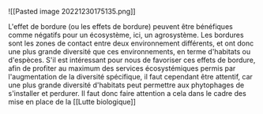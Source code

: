 ![[Pasted image 20221230175135.png]]

L'effet de bordure (ou les effets de bordure) peuvent être bénéfiques comme négatifs pour un écosystème, ici, un agrosystème.
Les bordures sont les zones de contact entre deux environnement différents, et ont donc une plus grande diversité que ces environnements, en terme d'habitats ou d'espèces.
S'il est intéressant pour nous de favoriser ces effets de bordure, afin de profiter au maximum des services écosystémiques permis par l'augmentation de la diversité spécifique, il faut cependant être attentif, car une plus grande diversité d'habitats peut permettre aux phytophages de s'installer et perdurer.
Il faut donc faire attention a cela dans le cadre des mise en place de la [[Lutte biologique]]

